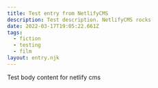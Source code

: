 ```yaml
---
title: Test entry from NetlifyCMS
description: Test description. NetlifyCMS rocks
date: 2022-03-17T19:05:22.661Z
tags:
  - fiction
  - testing
  - film
layout: entry.njk
---
```

Test body content for netlify cms